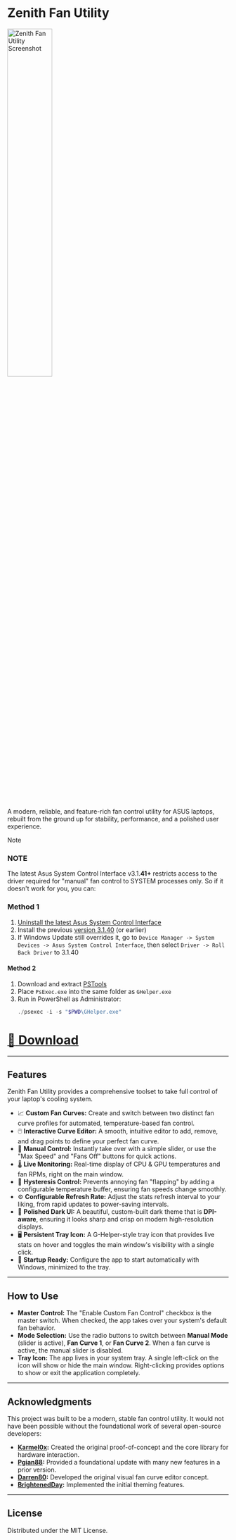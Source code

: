 # Zenith Fan Utility

<img src="https://github.com/user-attachments/assets/2b680b93-4c25-46db-a384-e90ab6d851ff" alt="Zenith Fan Utility Screenshot" width="45%" />

A modern, reliable, and feature-rich fan control utility for ASUS laptops, rebuilt from the ground up for stability, performance, and a polished user experience.

> [!NOTE]
> ### NOTE
> The latest Asus System Control Interface v3.1.**41+** restricts access to the driver required for "manual" fan control to SYSTEM processes only. So if it doesn't work for you, you can:
> 
> ### Method 1
> 1. [Uninstall the latest Asus System Control Interface](https://github.com/seerge/g-helper/wiki/Troubleshooting#reinstalling-asus-system-control-interface)
> 2. Install the previous [version 3.1.40](https://dlcdnets.asus.com/pub/ASUS/GamingNB/Image/Software/SoftwareandUtility/16402/ASUSSystemControlInterfacev3_ASUS_Z_V3.1.40.0_16402.exe) (or earlier)
> 3. If Windows Update still overrides it, go to `Device Manager -> System Devices -> Asus System Control Interface`, then select `Driver -> Roll Back Driver` to 3.1.40 
>    
> #### Method 2
> 1. Download and extract [PSTools](https://download.sysinternals.com/files/PSTools.zip)
> 2. Place `PsExec.exe` into the same folder as `GHelper.exe`
> 3. Run in PowerShell as Administrator:  
>    ```powershell
>    ./psexec -i -s "$PWD\GHelper.exe"

# [:floppy_disk: Download](https://github.com/realMoai/ZenithFanUtility/releases)

---
## Features

Zenith Fan Utility provides a comprehensive toolset to take full control of your laptop's cooling system.

* 📈 **Custom Fan Curves:** Create and switch between two distinct fan curve profiles for automated, temperature-based fan control.
* 🖱️ **Interactive Curve Editor:** A smooth, intuitive editor to add, remove, and drag points to define your perfect fan curve.
* 💨 **Manual Control:** Instantly take over with a simple slider, or use the "Max Speed" and "Fans Off" buttons for quick actions.
* 🌡️ **Live Monitoring:** Real-time display of CPU & GPU temperatures and fan RPMs, right on the main window.
* 🧠 **Hysteresis Control:** Prevents annoying fan "flapping" by adding a configurable temperature buffer, ensuring fan speeds change smoothly.
* ⚙️ **Configurable Refresh Rate:** Adjust the stats refresh interval to your liking, from rapid updates to power-saving intervals.
* 🎨 **Polished Dark UI:** A beautiful, custom-built dark theme that is **DPI-aware**, ensuring it looks sharp and crisp on modern high-resolution displays.
* 🖥️ **Persistent Tray Icon:** A G-Helper-style tray icon that provides live stats on hover and toggles the main window's visibility with a single click.
* 🚀 **Startup Ready:** Configure the app to start automatically with Windows, minimized to the tray.

---
## How to Use

* **Master Control:** The "Enable Custom Fan Control" checkbox is the master switch. When checked, the app takes over your system's default fan behavior.
* **Mode Selection:** Use the radio buttons to switch between **Manual Mode** (slider is active), **Fan Curve 1**, or **Fan Curve 2**. When a fan curve is active, the manual slider is disabled.
* **Tray Icon:** The app lives in your system tray. A single left-click on the icon will show or hide the main window. Right-clicking provides options to show or exit the application completely.

---
## Acknowledgments

This project was built to be a modern, stable fan control utility. It would not have been possible without the foundational work of several open-source developers:

* **[Karmel0x](https://github.com/Karmel0x/AsusFanControl):** Created the original proof-of-concept and the core library for hardware interaction.
* **[Pgian88](https://github.com/pgain88/Asus-Fan):** Provided a foundational update with many new features in a prior version.
* **[Darren80](https://github.com/Darren80/AsusFanControlEnhanced):** Developed the original visual fan curve editor concept.
* **[BrightenedDay](https://github.com/BrightenedDay/AsusFanControl):** Implemented the initial theming features.

---
## License

Distributed under the MIT License.
